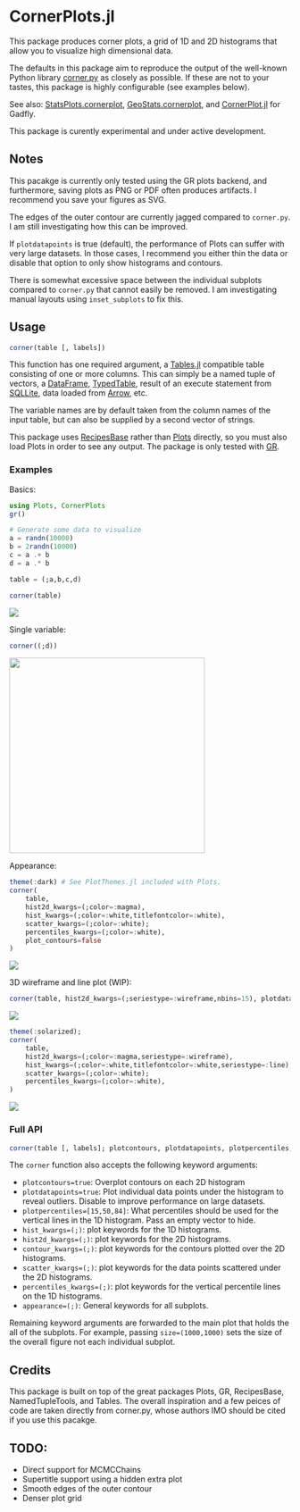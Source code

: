 # CornerPlots.jl

This package produces corner plots, a grid of 1D and 2D histograms that allow you to visualize high dimensional data.

The defaults in this package aim to reproduce the output of the well-known Python library [corner.py](https://corner.readthedocs.io/en/latest/index.html) as closely as possible. If these are not to your tastes, this package is highly configurable (see examples below).

See also: [StatsPlots.cornerplot](https://github.com/JuliaPlots/StatsPlots.jl#corrplot-and-cornerplot), [GeoStats.cornerplot](https://juliaearth.github.io/GeoStats.jl/stable/plotting.html#cornerplot), and [CornerPlot.jl](https://github.com/kilianbreathnach/CornerPlot.jl) for Gadfly.

This package is curently experimental and under active development. 

## Notes
This pacakge is currently only tested using the GR plots backend, and furthermore, saving plots as PNG or PDF often produces artifacts.
I recommend you save your figures as SVG.

The edges of the outer contour are currently jagged compared to `corner.py`. I am still investigating how this can be improved.

If `plotdatapoints` is true (default), the performance of Plots can suffer with very large datasets. In those cases, I recommend you either thin the data or disable that option to only show histograms and contours.

There is somewhat excessive space between the individual subplots compared to `corner.py` that cannot easily be removed. I am investigating manual layouts using `inset_subplots` to fix this.

## Usage
```julia
corner(table [, labels])
```
This function has one required argument, a [Tables.jl](https://tables.juliadata.org/stable/) compatible table consisting of one or more columns. This can simply be a named tuple of vectors, a [DataFrame](https://dataframes.juliadata.org/stable/), [TypedTable](https://typedtables.juliadata.org/stable/), result of an execute statement from [SQLLite](https://juliadatabases.org/SQLite.jl/stable/), data loaded from [Arrow](https://arrow.juliadata.org/stable/manual/#Writing-arrow-data), etc.

The variable names are by default taken from the column names of the input table, but can also be supplied by a second vector of strings.

This package uses [RecipesBase](http://juliaplots.org/RecipesBase.jl/stable/) rather than [Plots](http://docs.juliaplots.org/latest/) directly, so you must also load Plots in order to see any output. The package is only tested with [GR](https://github.com/jheinen/GR.jl).

### Examples

Basics:
```julia
using Plots, CornerPlots
gr()

# Generate some data to visualize
a = randn(10000)
b = 2randn(10000)
c = a .+ b
d = a .* b

table = (;a,b,c,d)

corner(table)
```
![](images/basic.png)

Single variable:
```julia
corner((;d))
```
<img src="images/single-variable.png" width=350/>

Appearance:
```julia
theme(:dark) # See PlotThemes.jl included with Plots.
corner(
    table,
    hist2d_kwargs=(;color=:magma),
    hist_kwargs=(;color=:white,titlefontcolor=:white),
    scatter_kwargs=(;color=:white);
    percentiles_kwargs=(;color=:white),
    plot_contours=false
)
```
![](images/themed.png)


3D wireframe and line plot (WIP):
```julia
corner(table, hist2d_kwargs=(;seriestype=:wireframe,nbins=15), plotdatapoints=false)
```
![](images/3d-mesh-2.png)

```julia
theme(:solarized);
corner(
    table,
    hist2d_kwargs=(;color=:magma,seriestype=:wireframe),
    hist_kwargs=(;color=:white,titlefontcolor=:white,seriestype=:line),
    scatter_kwargs=(;color=:white);
    percentiles_kwargs=(;color=:white),
)
```
![](images/3d-mesh.png)




### Full API
```julia
corner(table [, labels]; plotcontours, plotdatapoints, plotpercentiles, hist_kwargs, hist2d_kwargs, contour_kwargs, scatter_kwargs, percentiles_kwargs, appearance)
```
The `corner` function also accepts the following keyword arguments:
* `plotcontours=true`: Overplot contours on each 2D histogram
* `plotdatapoints=true`: Plot individual data points under the histogram to reveal outliers. Disable to improve performance on large datasets.
* `plotpercentiles=[15,50,84]`: What percentiles should be used for the vertical lines in the 1D histogram. Pass an empty vector to hide.
* `hist_kwargs=(;)`: plot keywords for the 1D histograms.
* `hist2d_kwargs=(;)`: plot keywords for the 2D histograms.
* `contour_kwargs=(;)`: plot keywords for the contours plotted over the 2D histograms.
* `scatter_kwargs=(;)`: plot keywords for the data points scattered under the 2D histograms. 
* `percentiles_kwargs=(;)`: plot keywords for the vertical percentile lines on the 1D histograms. 
* `appearance=(;)`: General keywords for all subplots.

Remaining keyword arguments are forwarded to the main plot that holds the all of the subplots. For example, passing `size=(1000,1000)` sets the size of the overall figure not each individual subplot.

## Credits
This package is built on top of the great packages Plots, GR, RecipesBase, NamedTupleTools, and Tables. The overall inspiration and a few peices of code are taken directly from corner.py, whose authors IMO should be cited if you use this pacakge.

## TODO:
- Direct support for MCMCChains
- Supertitle support using a hidden extra plot
- Smooth edges of the outer contour
- Denser plot grid
